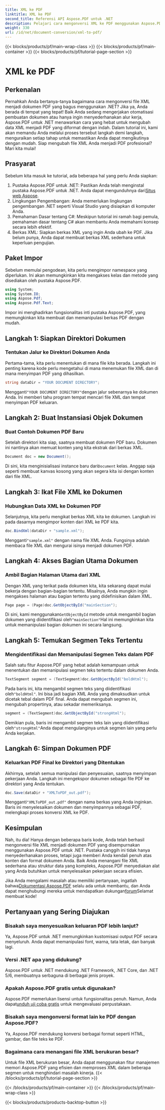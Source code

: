 ```yaml
---
title: XML ke PDF
linktitle: XML ke PDF
second_title: Referensi API Aspose.PDF untuk .NET
description: Pelajari cara mengonversi XML ke PDF menggunakan Aspose.PDF untuk .NET dalam tutorial langkah demi langkah yang komprehensif ini, lengkap dengan contoh kode dan penjelasan terperinci.
weight: 330
url: /id/net/document-conversion/xml-to-pdf/
---
```


{{< blocks/products/pf/main-wrap-class >}}
{{< blocks/products/pf/main-container >}}
{{< blocks/products/pf/tutorial-page-section >}}

# XML ke PDF

## Perkenalan

Pernahkah Anda bertanya-tanya bagaimana cara mengonversi file XML menjadi dokumen PDF yang bagus menggunakan .NET? Jika ya, Anda berada di tempat yang tepat! Baik Anda sedang mengerjakan otomatisasi pembuatan dokumen atau hanya ingin menyederhanakan alur kerja, Aspose.PDF untuk .NET menawarkan cara yang hebat untuk mengubah data XML menjadi PDF yang diformat dengan indah. Dalam tutorial ini, kami akan memandu Anda melalui proses tersebut langkah demi langkah, menguraikan setiap tahap untuk memastikan Anda dapat mengikutinya dengan mudah. Siap mengubah file XML Anda menjadi PDF profesional? Mari kita mulai!

## Prasyarat

Sebelum kita masuk ke tutorial, ada beberapa hal yang perlu Anda siapkan:

1.  Pustaka Aspose.PDF untuk .NET: Pastikan Anda telah menginstal pustaka Aspose.PDF untuk .NET. Anda dapat mengunduhnya dari[Situs web Aspose](https://releases.aspose.com/pdf/net/).
2. Lingkungan Pengembangan: Anda memerlukan lingkungan pengembangan .NET seperti Visual Studio yang disiapkan di komputer Anda.
3. Pemahaman Dasar tentang C#: Meskipun tutorial ini ramah bagi pemula, pemahaman dasar tentang C# akan membantu Anda memahami konsep secara lebih efektif.
4. Berkas XML: Siapkan berkas XML yang ingin Anda ubah ke PDF. Jika belum punya, Anda dapat membuat berkas XML sederhana untuk keperluan pengujian.

## Paket Impor

Sebelum memulai pengodean, kita perlu mengimpor namespace yang diperlukan. Ini akan memungkinkan kita mengakses kelas dan metode yang disediakan oleh pustaka Aspose.PDF.

```csharp
using System;
using System.IO;
using Aspose.Pdf;
using Aspose.Pdf.Text;
```

Impor ini menghadirkan fungsionalitas inti pustaka Aspose.PDF, yang memungkinkan kita membuat dan memanipulasi berkas PDF dengan mudah.

## Langkah 1: Siapkan Direktori Dokumen

### Tentukan Jalur ke Direktori Dokumen Anda

Pertama-tama, kita perlu menentukan di mana file kita berada. Langkah ini penting karena kode perlu mengetahui di mana menemukan file XML dan di mana menyimpan PDF yang dihasilkan.

```csharp
string dataDir = "YOUR DOCUMENT DIRECTORY";
```

 Mengganti`"YOUR DOCUMENT DIRECTORY"`dengan jalur sebenarnya ke dokumen Anda. Ini memberi tahu program tempat mencari file XML dan tempat menyimpan PDF keluaran.

## Langkah 2: Buat Instansiasi Objek Dokumen

### Buat Contoh Dokumen PDF Baru

Setelah direktori kita siap, saatnya membuat dokumen PDF baru. Dokumen ini nantinya akan memuat konten yang kita ekstrak dari berkas XML.

```csharp
Document doc = new Document();
```

 Di sini, kita menginisialisasi instance baru dari`Document` kelas. Anggap saja seperti membuat kanvas kosong yang akan segera kita isi dengan konten dari file XML.

## Langkah 3: Ikat File XML ke Dokumen

### Hubungkan Data XML ke Dokumen PDF

Selanjutnya, kita perlu mengikat berkas XML kita ke dokumen. Langkah ini pada dasarnya mengimpor konten dari XML ke PDF kita.

```csharp
doc.BindXml(dataDir + "sample.xml");
```

 Mengganti`"sample.xml"` dengan nama file XML Anda. Fungsinya adalah membaca file XML dan mengurai isinya menjadi dokumen PDF.

## Langkah 4: Akses Bagian Utama Dokumen

### Ambil Bagian Halaman Utama dari XML

Dengan XML yang terikat pada dokumen kita, kita sekarang dapat mulai bekerja dengan bagian-bagian tertentu. Misalnya, Anda mungkin ingin mengakses halaman atau bagian tertentu yang didefinisikan dalam XML.

```csharp
Page page = (Page)doc.GetObjectById("mainSection");
```

 Di sini, kami menggunakan`GetObjectById` metode untuk mengambil bagian dokumen yang diidentifikasi oleh`"mainSection"`Hal ini memungkinkan kita untuk memanipulasi bagian dokumen ini secara langsung.

## Langkah 5: Temukan Segmen Teks Tertentu

### Mengidentifikasi dan Memanipulasi Segmen Teks dalam PDF

Salah satu fitur Aspose.PDF yang hebat adalah kemampuan untuk menentukan dan memanipulasi segmen teks tertentu dalam dokumen Anda.

```csharp
TextSegment segment = (TextSegment)doc.GetObjectById("boldHtml");
```

 Pada baris ini, kita mengambil segmen teks yang diidentifikasi oleh`"boldHtml"`. Ini bisa jadi bagian XML Anda yang dimaksudkan untuk dicetak tebal dalam PDF final. Anda dapat mengubah segmen ini, mengubah propertinya, atau sekadar memeriksanya.

```csharp
segment = (TextSegment)doc.GetObjectById("strongHtml");
```

 Demikian pula, baris ini mengambil segmen teks lain yang diidentifikasi oleh`"strongHtml"`Anda dapat mengulanginya untuk segmen lain yang perlu Anda kerjakan.

## Langkah 6: Simpan Dokumen PDF

### Keluarkan PDF Final ke Direktori yang Ditentukan

Akhirnya, setelah semua manipulasi dan penyesuaian, saatnya menyimpan pekerjaan Anda. Langkah ini mengekspor dokumen sebagai file PDF ke direktori yang Anda tentukan.

```csharp
doc.Save(dataDir + "XMLToPDF_out.pdf");
```

 Mengganti`"XMLToPDF_out.pdf"` dengan nama berkas yang Anda inginkan. Baris ini menyelesaikan dokumen dan menyimpannya sebagai PDF, melengkapi proses konversi XML ke PDF.

## Kesimpulan

Nah, itu dia! Hanya dengan beberapa baris kode, Anda telah berhasil mengonversi file XML menjadi dokumen PDF yang disempurnakan menggunakan Aspose.PDF untuk .NET. Pustaka canggih ini tidak hanya menyederhanakan proses, tetapi juga memberi Anda kendali penuh atas konten dan format dokumen Anda. Baik Anda menangani file XML sederhana atau struktur data yang kompleks, Aspose.PDF menyediakan alat yang Anda butuhkan untuk menyelesaikan pekerjaan secara efisien.

 Jika Anda mengalami masalah atau memiliki pertanyaan, ingatlah bahwa[Dokumentasi Aspose.PDF](https://reference.aspose.com/pdf/net/) selalu ada untuk membantu, dan Anda dapat menghubungi mereka untuk mendapatkan dukungan[forum](https://forum.aspose.com/c/pdf/10)Selamat membuat kode!

## Pertanyaan yang Sering Diajukan

### Bisakah saya menyesuaikan keluaran PDF lebih lanjut?
Ya, Aspose.PDF untuk .NET memungkinkan kustomisasi output PDF secara menyeluruh. Anda dapat memanipulasi font, warna, tata letak, dan banyak lagi.

### Versi .NET apa yang didukung?
Aspose.PDF untuk .NET mendukung .NET Framework, .NET Core, dan .NET 5/6, membuatnya serbaguna di berbagai jenis proyek.

### Apakah Aspose.PDF gratis untuk digunakan?
 Aspose.PDF memerlukan lisensi untuk fungsionalitas penuh. Namun, Anda dapat[unduh uji coba gratis](https://releases.aspose.com/) untuk mengevaluasi perpustakaan.

### Bisakah saya mengonversi format lain ke PDF dengan Aspose.PDF?
Ya, Aspose.PDF mendukung konversi berbagai format seperti HTML, gambar, dan file teks ke PDF.

### Bagaimana cara menangani file XML berukuran besar?
Untuk file XML berukuran besar, Anda dapat menggunakan fitur manajemen memori Aspose.PDF yang efisien dan memproses XML dalam beberapa segmen untuk menghindari masalah kinerja.
{{< /blocks/products/pf/tutorial-page-section >}}

{{< /blocks/products/pf/main-container >}}
{{< /blocks/products/pf/main-wrap-class >}}

{{< blocks/products/products-backtop-button >}}
